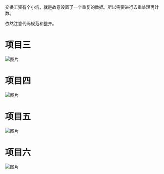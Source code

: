 交换工资有个小坑，就是故意设置了一个重复的数据。所以需要进行去重处理再计数。

依然注意代码规范和整齐。

# 项目三

![图片](https://uploader.shimo.im/f/bfXOiCgWzb8EoxnF.png!thumbnail)

# 项目四
![图片](https://uploader.shimo.im/f/76qOFYenyrA860SR.png!thumbnail)

# 项目五
![图片](https://uploader.shimo.im/f/D4mpjUTiMngKnUJY.png!thumbnail)
# 
# 项目六

![图片](https://uploader.shimo.im/f/CQ6THU82ii4u2wG7.png!thumbnail)


